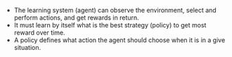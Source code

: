 - The learning system (agent) can observe the environment, select and perform actions, and get rewards in return.
- It must learn by itself what is the best strategy (policy) to get most reward over time. 
- A policy defines what action the agent should choose when it is in a give situation.

